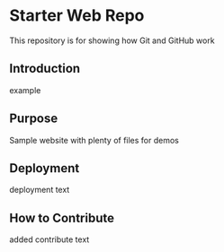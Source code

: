 # Starter Web Repo

This repository is for showing how Git and GitHub work

## Introduction
example

## Purpose

Sample website with plenty of files for demos

## Deployment
deployment text

## How to Contribute
added contribute text